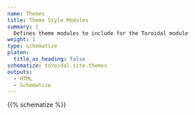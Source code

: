 ```yaml
---
name: Themes
title: Theme Style Modules
summary: |
  Defines theme modules to include for the Toroidal module
weight: 1
type: schematize
platen:
  title_as_heading: false
schematize: toroidal.site.themes
outputs:
  - HTML
  - Schematize
---
```


{{% schematize %}}
